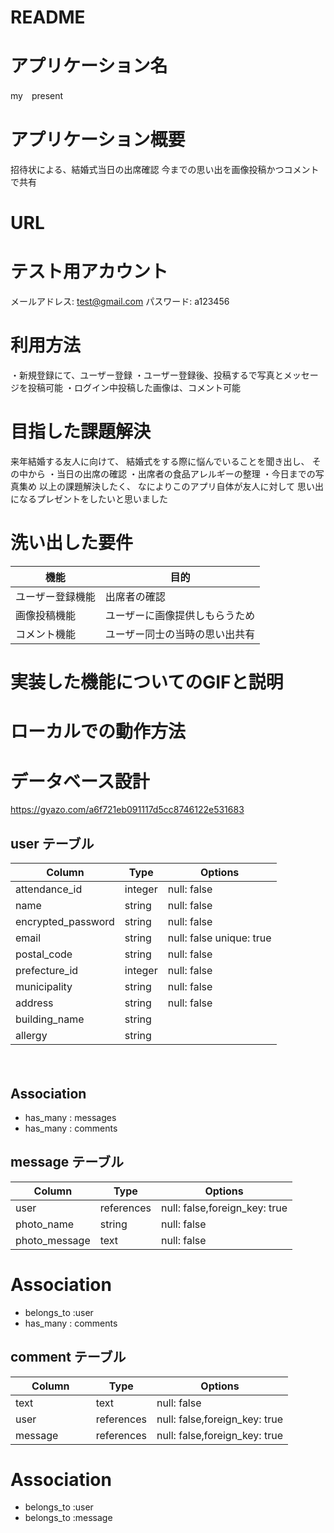 # README

# アプリケーション名
my　present

# アプリケーション概要
招待状による、結婚式当日の出席確認
今までの思い出を画像投稿かつコメントで共有

# URL

# テスト用アカウント
メールアドレス: test@gmail.com
パスワード: a123456

# 利用方法
・新規登録にて、ユーザー登録
・ユーザー登録後、投稿するで写真とメッセージを投稿可能
・ログイン中投稿した画像は、コメント可能

# 目指した課題解決
 来年結婚する友人に向けて、
 結婚式をする際に悩んでいることを聞き出し、
 その中から
 ・当日の出席の確認
 ・出席者の食品アレルギーの整理
 ・今日までの写真集め
 以上の課題解決したく、
 なによりこのアプリ自体が友人に対して
 思い出になるプレゼントをしたいと思いました

 # 洗い出した要件
| 機能                | 目的      　　　　　　　     |
| ------------------ | -----------------------    |
| ユーザー登録機能      | 出席者の確認                 |
| 画像投稿機能         | ユーザーに画像提供しもらうため  |
| コメント機能         | ユーザー同士の当時の思い出共有  |


# 実装した機能についてのGIFと説明

# ローカルでの動作方法


# データベース設計

https://gyazo.com/a6f721eb091117d5cc8746122e531683

## user テーブル

| Column             | Type     |Options                   |
| ---------------    | -------- |-----------------------   |
| attendance_id      | integer  | null: false              |
| name               | string   | null: false              |
| encrypted_password | string   | null: false              |
| email              | string   | null: false unique: true |
| postal_code        | string   | null: false              |
| prefecture_id      | integer  | null: false              |
| municipality       | string   | null: false              |
| address            | string   | null: false              |
| building_name      | string   |                          |
| allergy            | string   |                          |
　
## Association

- has_many : messages
- has_many : comments


## message テーブル
| Column              | Type       | Options                       |
| ----------------    | ---------- | ----------------------------- |
| user                | references | null: false,foreign_key: true |
| photo_name          | string     | null: false                   |
| photo_message       | text       | null: false                   |

# Association
- belongs_to :user
- has_many : comments

## comment テーブル
| Column              | Type       | Options                       |
| ------------------- | ---------- | ----------------------------  |
| text       　　　　　 | text       | null: false                   |
| user                | references | null: false,foreign_key: true |
| message             | references | null: false,foreign_key: true |

# Association
- belongs_to :user 
- belongs_to :message



